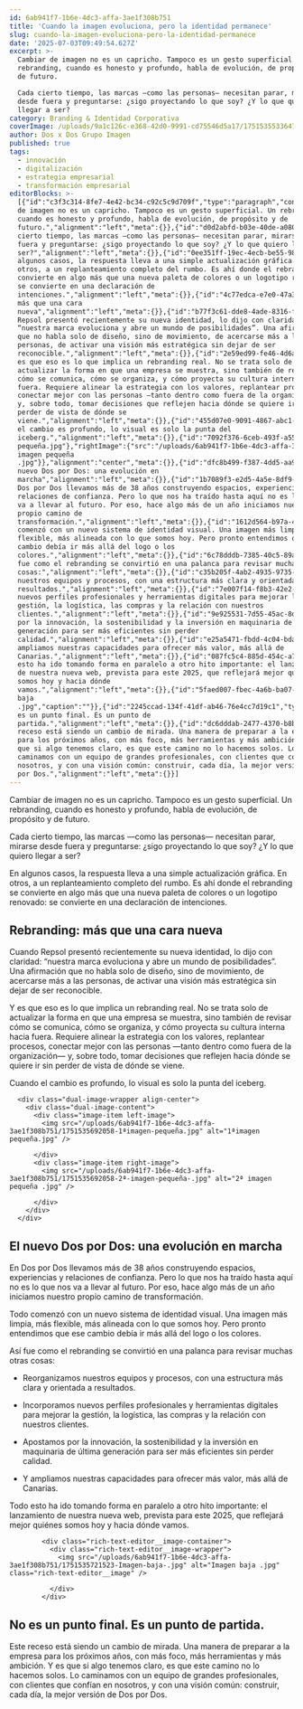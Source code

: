 ```yaml
---
id: 6ab941f7-1b6e-4dc3-affa-3ae1f308b751
title: 'Cuando la imagen evoluciona, pero la identidad permanece'
slug: cuando-la-imagen-evoluciona-pero-la-identidad-permanece
date: '2025-07-03T09:49:54.627Z'
excerpt: >-
  Cambiar de imagen no es un capricho. Tampoco es un gesto superficial. Un
  rebranding, cuando es honesto y profundo, habla de evolución, de propósito y
  de futuro.

  Cada cierto tiempo, las marcas —como las personas— necesitan parar, mirarse
  desde fuera y preguntarse: ¿sigo proyectando lo que soy? ¿Y lo que quiero
  llegar a ser?
category: Branding & Identidad Corporativa
coverImage: /uploads/9a1c126c-e368-42d0-9991-cd75546d5a17/1751535533647-Header.jpg
author: Dos x Dos Grupo Imagen
published: true
tags:
  - innovación
  - digitalización
  - estrategia empresarial
  - transformación empresarial
editorBlocks: >-
  [{"id":"c3f3c314-8fe7-4e42-bc34-c92c5c9d709f","type":"paragraph","content":"Cambiar
  de imagen no es un capricho. Tampoco es un gesto superficial. Un rebranding,
  cuando es honesto y profundo, habla de evolución, de propósito y de
  futuro.","alignment":"left","meta":{}},{"id":"d0d2abfd-b03e-40de-a080-f67c6aac7a96","type":"paragraph","content":"Cada
  cierto tiempo, las marcas —como las personas— necesitan parar, mirarse desde
  fuera y preguntarse: ¿sigo proyectando lo que soy? ¿Y lo que quiero llegar a
  ser?","alignment":"left","meta":{}},{"id":"0ee351ff-19ec-4ecb-be55-98c8596f01e1","type":"paragraph","content":"En
  algunos casos, la respuesta lleva a una simple actualización gráfica. En
  otros, a un replanteamiento completo del rumbo. Es ahí donde el rebranding se
  convierte en algo más que una nueva paleta de colores o un logotipo renovado:
  se convierte en una declaración de
  intenciones.","alignment":"left","meta":{}},{"id":"4c77edca-e7e0-47a3-9ec9-71dabeb12730","type":"paragraph","content":"","alignment":"left","meta":{}},{"id":"60a9b43e-5b3b-40c8-bff1-e1e294b6a944","type":"heading_2","content":"Rebranding:
  más que una cara
  nueva","alignment":"left","meta":{}},{"id":"b77f3c61-dde8-4ade-8316-f59ffbbf45be","type":"paragraph","content":"Cuando
  Repsol presentó recientemente su nueva identidad, lo dijo con claridad:
  “nuestra marca evoluciona y abre un mundo de posibilidades”. Una afirmación
  que no habla solo de diseño, sino de movimiento, de acercarse más a las
  personas, de activar una visión más estratégica sin dejar de ser
  reconocible.","alignment":"left","meta":{}},{"id":"2e59ed99-fe46-4d6a-b603-028940de9b57","type":"paragraph","content":"Y
  es que eso es lo que implica un rebranding real. No se trata solo de
  actualizar la forma en que una empresa se muestra, sino también de revisar
  cómo se comunica, cómo se organiza, y cómo proyecta su cultura interna hacia
  fuera. Requiere alinear la estrategia con los valores, replantear procesos,
  conectar mejor con las personas —tanto dentro como fuera de la organización—
  y, sobre todo, tomar decisiones que reflejen hacia dónde se quiere ir sin
  perder de vista de dónde se
  viene.","alignment":"left","meta":{}},{"id":"455d07e0-9091-4867-abc1-0eabccc22cd3","type":"paragraph","content":"Cuando
  el cambio es profundo, lo visual es solo la punta del
  iceberg.","alignment":"left","meta":{}},{"id":"7092f376-6ceb-493f-a55c-c1ab5b982ecb","type":"dual-image","content":{"leftImage":{"src":"/uploads/6ab941f7-1b6e-4dc3-affa-3ae1f308b751/1751535692058-1ªimagen-pequeña.jpg","altText":"1ªimagen
  pequeña.jpg"},"rightImage":{"src":"/uploads/6ab941f7-1b6e-4dc3-affa-3ae1f308b751/1751535692058-2ª-imagen-pequeña-.jpg","altText":"2ª
  imagen pequeña
  .jpg"}},"alignment":"center","meta":{}},{"id":"dfc8b499-f387-4dd5-aa9b-09a5b72df350","type":"heading_2","content":"El
  nuevo Dos por Dos: una evolución en
  marcha","alignment":"left","meta":{}},{"id":"1b7089f3-e2d5-4a5e-8df9-db2db805602a","type":"paragraph","content":"En
  Dos por Dos llevamos más de 38 años construyendo espacios, experiencias y
  relaciones de confianza. Pero lo que nos ha traído hasta aquí no es lo que nos
  va a llevar al futuro. Por eso, hace algo más de un año iniciamos nuestro
  propio camino de
  transformación.","alignment":"left","meta":{}},{"id":"1612d564-b97a-4bf6-bfcb-45c17cbf6368","type":"paragraph","content":"Todo
  comenzó con un nuevo sistema de identidad visual. Una imagen más limpia, más
  flexible, más alineada con lo que somos hoy. Pero pronto entendimos que ese
  cambio debía ir más allá del logo o los
  colores.","alignment":"left","meta":{}},{"id":"6c78dddb-7385-40c5-89a8-2e18c2ec66e1","type":"paragraph","content":"Así
  fue como el rebranding se convirtió en una palanca para revisar muchas otras
  cosas:","alignment":"left","meta":{}},{"id":"c35b205f-4ab2-4935-9735-fd546a7e6726","type":"list_item","content":"Reorganizamos
  nuestros equipos y procesos, con una estructura más clara y orientada a
  resultados.","alignment":"left","meta":{}},{"id":"7e007f14-f8b3-42e2-af74-ad66c405af56","type":"list_item","content":"Incorporamos
  nuevos perfiles profesionales y herramientas digitales para mejorar la
  gestión, la logística, las compras y la relación con nuestros
  clientes.","alignment":"left","meta":{}},{"id":"9e925531-7d55-45ac-8d02-2dfcd37ba519","type":"list_item","content":"Apostamos
  por la innovación, la sostenibilidad y la inversión en maquinaria de última
  generación para ser más eficientes sin perder
  calidad.","alignment":"left","meta":{}},{"id":"e25a5471-fbdd-4c04-bda0-c6840dc5965f","type":"list_item","content":"Y
  ampliamos nuestras capacidades para ofrecer más valor, más allá de
  Canarias.","alignment":"left","meta":{}},{"id":"087fc5c4-885d-454c-a7fa-0d6d54d13fd9","type":"paragraph","content":"Todo
  esto ha ido tomando forma en paralelo a otro hito importante: el lanzamiento
  de nuestra nueva web, prevista para este 2025, que reflejará mejor quiénes
  somos hoy y hacia dónde
  vamos.","alignment":"left","meta":{}},{"id":"5faed007-fbec-4a6b-ba07-31b10c8e2f17","type":"image","content":"/uploads/6ab941f7-1b6e-4dc3-affa-3ae1f308b751/1751535721523-Imagen-baja-.jpg","alignment":"center","meta":{"alt":"Imagen
  baja
  .jpg","caption":""}},{"id":"2245ccad-134f-41df-ab46-76e4cc7d19c1","type":"heading_2","content":"No
  es un punto final. Es un punto de
  partida.","alignment":"left","meta":{}},{"id":"dc6dddab-2477-4370-b8b0-d0a285c4a3d1","type":"paragraph","content":"Este
  receso está siendo un cambio de mirada. Una manera de preparar a la empresa
  para los próximos años, con más foco, más herramientas y más ambición. Y es
  que si algo tenemos claro, es que este camino no lo hacemos solos. Lo
  caminamos con un equipo de grandes profesionales, con clientes que confían en
  nosotros, y con una visión común: construir, cada día, la mejor versión de Dos
  por Dos.","alignment":"left","meta":{}}]
---
```

<p>Cambiar de imagen no es un capricho. Tampoco es un gesto superficial. Un rebranding, cuando es honesto y profundo, habla de evolución, de propósito y de futuro.</p>
<p>Cada cierto tiempo, las marcas —como las personas— necesitan parar, mirarse desde fuera y preguntarse: ¿sigo proyectando lo que soy? ¿Y lo que quiero llegar a ser?</p>
<p>En algunos casos, la respuesta lleva a una simple actualización gráfica. En otros, a un replanteamiento completo del rumbo. Es ahí donde el rebranding se convierte en algo más que una nueva paleta de colores o un logotipo renovado: se convierte en una declaración de intenciones.</p>
<p></p>
<h2>Rebranding: más que una cara nueva</h2>
<p>Cuando Repsol presentó recientemente su nueva identidad, lo dijo con claridad: “nuestra marca evoluciona y abre un mundo de posibilidades”. Una afirmación que no habla solo de diseño, sino de movimiento, de acercarse más a las personas, de activar una visión más estratégica sin dejar de ser reconocible.</p>
<p>Y es que eso es lo que implica un rebranding real. No se trata solo de actualizar la forma en que una empresa se muestra, sino también de revisar cómo se comunica, cómo se organiza, y cómo proyecta su cultura interna hacia fuera. Requiere alinear la estrategia con los valores, replantear procesos, conectar mejor con las personas —tanto dentro como fuera de la organización— y, sobre todo, tomar decisiones que reflejen hacia dónde se quiere ir sin perder de vista de dónde se viene.</p>
<p>Cuando el cambio es profundo, lo visual es solo la punta del iceberg.</p>

      <div class="dual-image-wrapper align-center">
        <div class="dual-image-content">
          <div class="image-item left-image">
            <img src="/uploads/6ab941f7-1b6e-4dc3-affa-3ae1f308b751/1751535692058-1ªimagen-pequeña.jpg" alt="1ªimagen pequeña.jpg" />
            
          </div>
          <div class="image-item right-image">
            <img src="/uploads/6ab941f7-1b6e-4dc3-affa-3ae1f308b751/1751535692058-2ª-imagen-pequeña-.jpg" alt="2ª imagen pequeña .jpg" />
            
          </div>
        </div>
      </div>
    
<h2>El nuevo Dos por Dos: una evolución en marcha</h2>
<p>En Dos por Dos llevamos más de 38 años construyendo espacios, experiencias y relaciones de confianza. Pero lo que nos ha traído hasta aquí no es lo que nos va a llevar al futuro. Por eso, hace algo más de un año iniciamos nuestro propio camino de transformación.</p>
<p>Todo comenzó con un nuevo sistema de identidad visual. Una imagen más limpia, más flexible, más alineada con lo que somos hoy. Pero pronto entendimos que ese cambio debía ir más allá del logo o los colores.</p>
<p>Así fue como el rebranding se convirtió en una palanca para revisar muchas otras cosas:</p>
<ul class="editor-list-ul"><li class="editor-list-li">Reorganizamos nuestros equipos y procesos, con una estructura más clara y orientada a resultados.</li></ul>
<ul class="editor-list-ul"><li class="editor-list-li">Incorporamos nuevos perfiles profesionales y herramientas digitales para mejorar la gestión, la logística, las compras y la relación con nuestros clientes.</li></ul>
<ul class="editor-list-ul"><li class="editor-list-li">Apostamos por la innovación, la sostenibilidad y la inversión en maquinaria de última generación para ser más eficientes sin perder calidad.</li></ul>
<ul class="editor-list-ul"><li class="editor-list-li">Y ampliamos nuestras capacidades para ofrecer más valor, más allá de Canarias.</li></ul>
<p>Todo esto ha ido tomando forma en paralelo a otro hito importante: el lanzamiento de nuestra nueva web, prevista para este 2025, que reflejará mejor quiénes somos hoy y hacia dónde vamos.</p>

            <div class="rich-text-editor__image-container">
              <div class="rich-text-editor__image-wrapper">
                <img src="/uploads/6ab941f7-1b6e-4dc3-affa-3ae1f308b751/1751535721523-Imagen-baja-.jpg" alt="Imagen baja .jpg" class="rich-text-editor__image" />
                
              </div>
            </div>
          
<h2>No es un punto final. Es un punto de partida.</h2>
<p>Este receso está siendo un cambio de mirada. Una manera de preparar a la empresa para los próximos años, con más foco, más herramientas y más ambición. Y es que si algo tenemos claro, es que este camino no lo hacemos solos. Lo caminamos con un equipo de grandes profesionales, con clientes que confían en nosotros, y con una visión común: construir, cada día, la mejor versión de Dos por Dos.</p>
